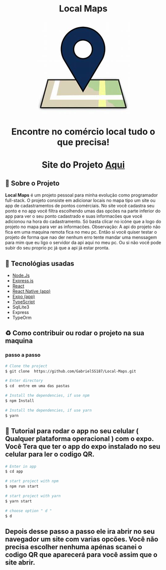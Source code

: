 <h1 align="center">
    <p>Local Maps</p>
    <img src="web/public/favicon.ico" />
    <p>Encontre no comércio local tudo o que precisa!<p>
</h1>

<h1 align="center">Site do Projeto
<a href="http://local-maps.surge.sh">
Aqui</a></h1>


## 📕 Sobre o Projeto

**Local Maps** é um projeto pessoal para minha evolução como programador full-stack. O projeto consiste em adicionar locais no mapa tipo um site ou app de cadastramentos de pontos comérciais. No site você cadastra seu ponto e no app você filtra escolhendo umas das opcões na parte inferior do app para ver o seu ponto cadastrado e suas informacões que você adicionou na hora do cadastramento. Só basta clicar no icóne que a logo do projeto no mapa para ver as informacões.
Observação: A api do projeto não fica em uma maquina remota fica no meu pc. Então si você quiser testar o projeto de forma que nao der nenhum erro tente mandar uma menssagem para mim que eu ligo o servidor da api aqui no meu pc. Ou si não você pode subir do seu proprio pc já que a api já estar pronta.

## 🔨 Tecnológias usadas

- [Node.Js](https://nodejs.org/en/)
- [Express.js](http://expressjs.com/pt-br/)
- [React](https://pt-br.reactjs.org/)
- [React Native (app)](https://reactnative.dev/)
- [Expo (app)](https://docs.expo.dev/)
- [TypeScript](https://www.typescriptlang.org/)
- SqlLite3
- Express
- TypeOrm

## ♻ Como contribuir ou rodar o projeto na sua maquina

### passo a passo

```bash
# Clone the project
$ git clone  https://github.com/GabrielSS187/Local-Maps.git
```

```bash
# Enter directory
$ cd  entre em uma das pastas
```

```bash
# Install the dependencies, if use npm
$ npm Install
```

```bash
# Install the dependencies, if use yarn
$ yarn
```

## 📲 Tutorial para rodar o app no seu celular ( Qualquer plataforma operacional ) com o expo. Você Tera que ter o app do expo instalado no seu celular para ler o codigo QR.


```bash
# Enter in app
$ cd app
```


```bash
# start project with npm
$ npm run start
```


```bash
# start project with yarn
$ yarn start
```

```bash
# choose option " d "
$ d
```

## Depois desse passo a passo ele ira abrir no seu navegador um site com varias opcões. Você não precisa escolher nenhuma apénas scanei o codigo QR que aparecerá para você assim que o site abrir.

